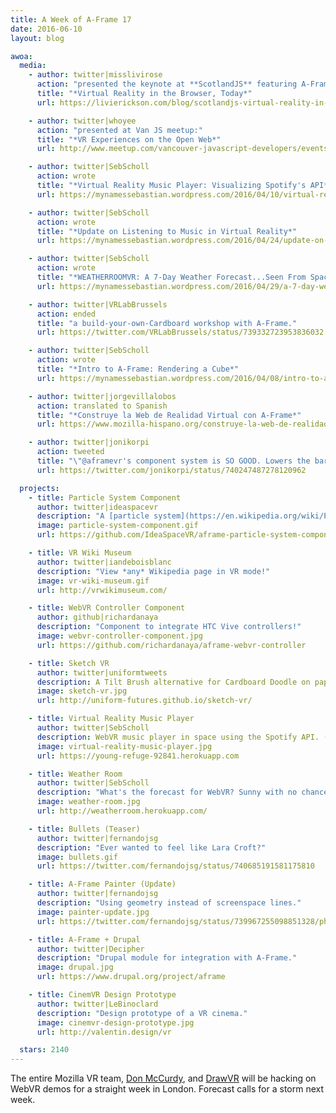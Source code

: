 ```yaml
---
title: A Week of A-Frame 17
date: 2016-06-10
layout: blog

awoa:
  media:
    - author: twitter|misslivirose
      action: "presented the keynote at **ScotlandJS** featuring A-Frame:"
      title: "*Virtual Reality in the Browser, Today*"
      url: https://livierickson.com/blog/scotlandjs-virtual-reality-in-the-browser-today/

    - author: twitter|whoyee
      action: "presented at Van JS meetup:"
      title: "*VR Experiences on the Open Web*"
      url: http://www.meetup.com/vancouver-javascript-developers/events/231422003/

    - author: twitter|SebScholl
      action: wrote
      title: "*Virtual Reality Music Player: Visualizing Spotify's API*"
      url: https://mynamessebastian.wordpress.com/2016/04/10/virtual-reality-music-player-visualizing-spotifys-api/

    - author: twitter|SebScholl
      action: wrote
      title: "*Update on Listening to Music in Virtual Reality*"
      url: https://mynamessebastian.wordpress.com/2016/04/24/update-on-listening-to-music-in-virtual-reality/

    - author: twitter|SebScholl
      action: wrote
      title: "*WEATHERROOMVR: A 7-Day Weather Forecast...Seen From Space*"
      url: https://mynamessebastian.wordpress.com/2016/04/29/a-7-day-weather-forecast-seen-from-space/

    - author: twitter|VRLabBrussels
      action: ended
      title: "a build-your-own-Cardboard workshop with A-Frame."
      url: https://twitter.com/VRLabBrussels/status/739332723953836032

    - author: twitter|SebScholl
      action: wrote
      title: "*Intro to A-Frame: Rendering a Cube*"
      url: https://mynamessebastian.wordpress.com/2016/04/08/intro-to-a-frame-rendering-a-cube/

    - author: twitter|jorgevillalobos
      action: translated to Spanish
      title: "*Construye la Web de Realidad Virtual con A-Frame*"
      url: https://www.mozilla-hispano.org/construye-la-web-de-realidad-virtual-con-a-frame/

    - author: twitter|jonikorpi
      action: tweeted
      title: "\"@aframevr's component system is SO GOOD. Lowers the barrier of entry to 3D and VR a massive amount. Empowering.\""
      url: https://twitter.com/jonikorpi/status/740247487278120962

  projects:
    - title: Particle System Component
      author: twitter|ideaspacevr
      description: "A [particle system](https://en.wikipedia.org/wiki/Particle_system) component to create large numbers of very small objects. Used to create things such as rain, dust, snow, fire, water."
      image: particle-system-component.gif
      url: https://github.com/IdeaSpaceVR/aframe-particle-system-component

    - title: VR Wiki Museum
      author: twitter|iandeboisblanc
      description: "View *any* Wikipedia page in VR mode!"
      image: vr-wiki-museum.gif
      url: http://vrwikimuseum.com/

    - title: WebVR Controller Component
      author: github|richardanaya
      description: "Component to integrate HTC Vive controllers!"
      image: webvr-controller-component.jpg
      url: https://github.com/richardanaya/aframe-webvr-controller

    - title: Sketch VR
      author: twitter|uniformtweets
      description: A Tilt Brush alternative for Cardboard Doodle on paper, take a picture, and view it in VR!
      image: sketch-vr.jpg
      url: http://uniform-futures.github.io/sketch-vr/

    - title: Virtual Reality Music Player
      author: twitter|SebScholl
      description: WebVR music player in space using the Spotify API. ([code](https://github.com/sebscholl/koo-WebVR))
      image: virtual-reality-music-player.jpg
      url: https://young-refuge-92841.herokuapp.com

    - title: Weather Room
      author: twitter|SebScholl
      description: "What's the forecast for WebVR? Sunny with no chance of rain. ([code](https://github.com/sebscholl/weatherroom))"
      image: weather-room.jpg
      url: http://weatherroom.herokuapp.com/

    - title: Bullets (Teaser)
      author: twitter|fernandojsg
      description: "Ever wanted to feel like Lara Croft?"
      image: bullets.gif
      url: https://twitter.com/fernandojsg/status/740685191581175810

    - title: A-Frame Painter (Update)
      author: twitter|fernandojsg
      description: "Using geometry instead of screenspace lines."
      image: painter-update.jpg
      url: https://twitter.com/fernandojsg/status/739967255098851328/photo/1

    - title: A-Frame + Drupal
      author: twitter|Decipher
      description: "Drupal module for integration with A-Frame."
      image: drupal.jpg
      url: https://www.drupal.org/project/aframe

    - title: CinemVR Design Prototype
      author: twitter|LeBinoclard
      description: "Design prototype of a VR cinema."
      image: cinemvr-design-prototype.jpg
      url: http://valentin.design/vr

  stars: 2140
---
```


The entire Mozilla VR team, [Don McCurdy](https://twitter.com/donrmccurdy), and
[DrawVR](https://twitter.com/drawvr) will be hacking on WebVR demos for a
straight week in London. Forecast calls for a storm next week.

